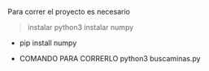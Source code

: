 Para correr el proyecto es necesario

> instalar python3
> instalar numpy

- pip install numpy

* COMANDO PARA CORRERLO
  python3 buscaminas.py
